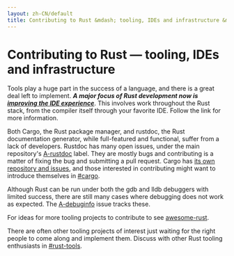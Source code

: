 ```yaml
---
layout: zh-CN/default
title: Contributing to Rust &mdash; tooling, IDEs and infrastructure &middot; Rust 程序设计语言
---
```


# Contributing to Rust &mdash; tooling, IDEs and infrastructure

Tools play a huge part in the success of a language, and there is a
great deal left to implement. ***A major focus of Rust development now
is [improving the IDE experience][ides]***. This involves work
throughout the Rust stack, from the compiler itself through your
favorite IDE. Follow the link for more information.

Both Cargo, the Rust package manager, and rustdoc,
the Rust documentation generator, while full-featured and functional,
suffer from a lack of developers. Rustdoc has many open issues, under
the main repository's [A-rustdoc] label. They are mostly bugs and
contributing is a matter of fixing the bug and submitting a pull
request. Cargo has [its own repository and issues][Cargo], and those
interested in contributing might want to introduce themselves in
[#cargo].

Although Rust can be run under both the gdb and lldb debuggers with
limited success, there are still many cases where debugging does not
work as expected.  The [A-debuginfo] issue tracks these.

For ideas for more tooling projects to contribute to see
[awesome-rust].

There are often other tooling projects of interest just waiting for
the right people to come along and implement them. Discuss with other
Rust tooling enthusiasts in [#rust-tools].

[#cargo]: https://client00.chat.mibbit.com/?server=irc.mozilla.org&channel=%23rustc
[#rust-tools]: https://client00.chat.mibbit.com/?server=irc.mozilla.org&channel=%23rust-tools
[A-debuginfo]: https://github.com/rust-lang/rust/issues?q=is%3Aopen+is%3Aissue+label%3AA-debuginfo
[A-rustdoc]: https://github.com/rust-lang/rust/issues?q=is%3Aopen+is%3Aissue+label%3AA-rustdoc
[Cargo]: https://github.com/rust-lang/cargo/issues
[awesome-rust]: https://github.com/kud1ing/awesome-rust
[ides]: https://forge.rust-lang.org/ides.html
